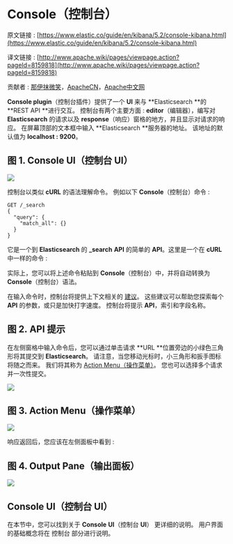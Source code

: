 # Console（控制台）

原文链接 : [https://www.elastic.co/guide/en/kibana/5.2/console-kibana.html](https://www.elastic.co/guide/en/kibana/5.2/console-kibana.html)

译文链接 : [http://www.apache.wiki/pages/viewpage.action?pageId=8159818](http://www.apache.wiki/pages/viewpage.action?pageId=8159818)

贡献者 : [那伊抹微笑](/display/~wangyangting)，[ApacheCN](/display/~apachecn)，[Apache中文网](/display/~apachechina)

**Console plugin**（控制台插件）提供了一个 **UI** 来与 **Elasticsearch **的 **REST API **进行交互。 控制台有两个主要方面 : **editor**（编辑器），编写对 **Elasticsearch** 的请求以及 **response**（响应）窗格的地方，并且显示对请求的响应。 在屏幕顶部的文本框中输入 **Elasticsearch **服务器的地址。 该地址的默认值为 **localhost : 9200**。

## 图 1\. Console UI（控制台 UI）

![](/download/attachments/8159818/6%60RW%601A%29%5B77TF8%248JD4F@HT.png?version=1&modificationDate=1490772981000&api=v2)

控制台以类似 **cURL** 的语法理解命令。 例如以下 **Console**（控制台）命令 : 

```
GET /_search
{
  "query": {
    "match_all": {}
  }
}
```

它是一个到 **Elasticsearch** 的 **_search** **API** 的简单的 **API**。这里是一个在 **cURL** 中一样的命令 : 

实际上，您可以将上述命令粘贴到 **Console**（控制台）中，并将自动转换为 **Console**（控制台）语法。

在输入命令时，控制台将提供上下文相关的 [建议](https://www.elastic.co/guide/en/kibana/5.2/console-kibana.html#suggestions)。 这些建议可以帮助您探索每个 **API** 的参数，或只是加快打字速度。 控制台将提示 **API**，索引和字段名称。

## 图 2. API 提示

在左侧窗格中输入命令后，您可以通过单击请求 **URL **位置旁边的小绿色三角形将其提交到 **Elasticsearch**。 请注意，当您移动光标时，小三角形和扳手图标将随之而来。 我们将其称为 [Action Menu（操作菜单）](https://www.elastic.co/guide/en/kibana/5.2/console-kibana.html#action_menu)。 您也可以选择多个请求并一次性提交。

![](/download/attachments/8159818/%5DEU07N06YM%28J%5D@VXC%7DSPGDG.png?version=1&modificationDate=1490773506000&api=v2)

## 图 3\. Action Menu（操作菜单）

![](/download/attachments/8159818/%28I439%29R3A2Z@IFX%243QTY4X9.png?version=1&modificationDate=1490773754000&api=v2)

响应返回后，您应该在左侧面板中看到 : 

## 图 4\. Output Pane（输出面板）

![](/download/attachments/8159818/IRJ2EJZTRTN%7B1%5DPP6T%25GZV7.png?version=1&modificationDate=1490773796000&api=v2)

## Console UI（控制台 UI）

在本节中，您可以找到关于 **Console** **UI**（控制台 **UI**） 更详细的说明。 用户界面的基础概念将在 控制台 部分进行说明。